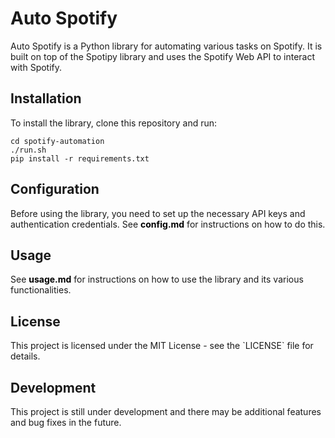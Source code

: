 <head>
  <style>
    .custom-link {
      color: black;
      font-weight: bold;
      text-decoration: none;
    }
  </style>
</head>

<body>
  <h1>Auto Spotify</h1>
  <p>Auto Spotify is a Python library for automating various tasks on Spotify. It is built on top of the Spotipy library and uses the Spotify Web API to interact with Spotify.</p>

  <h2>Installation</h2>
  <p>To install the library, clone this repository and run:</p>

  <pre><code>cd spotify-automation
./run.sh
pip install -r requirements.txt
</code></pre>

  <h2>Configuration</h2>
  <p>Before using the library, you need to set up the necessary API keys and authentication credentials. See <a href="./docs/config.md" class="custom-link">config.md</a> for instructions on how to do this.</p>

  <h2>Usage</h2>
  <p>See <a href="./docs/usage.md" class="custom-link">usage.md</a> for instructions on how to use the library and its various functionalities.</p>

  <h2>License</h2>
  <p>This project is licensed under the MIT License - see the `LICENSE` file for details.</p>

  <h2>Development</h2>
  <p>This project is still under development and there may be additional features and bug fixes in the future.</p>
</body>
